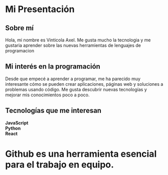 # Mi Presentación  

## Sobre mí  
Hola, mi nombre es Vinticola Axel. Me gusta mucho la tecnologia y me gustaria aprender sobre las nuevas  herramientas de lenguajes de programacion

## Mi interés en la programación  
Desde que empecé a aprender a programar, me ha parecido muy interesante cómo se pueden crear aplicaciones, páginas web y soluciones a problemas usando código. Me gusta descubrir nuevas tecnologías y mejorar mis conocimientos poco a poco.  
## Tecnologías que me interesan  
**JavaScript**  
**Python**  
**React**

# Github es una herramienta esencial para el trabajo en equipo.
